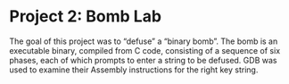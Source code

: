 # Project 2: Bomb Lab

The goal of this project was to “defuse” a “binary bomb”. The bomb is an executable binary, compiled from C code, consisting of a sequence of six phases, each of which prompts to enter a string to be defused. GDB was used to examine their Assembly instructions for the right key string.